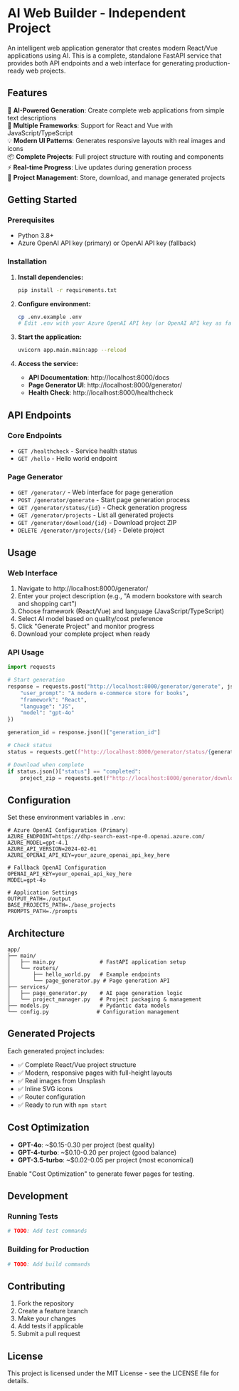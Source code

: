 # AI Web Builder - Independent Project

An intelligent web application generator that creates modern React/Vue applications using AI. This is a complete, standalone FastAPI service that provides both API endpoints and a web interface for generating production-ready web projects.

## Features

🎨 **AI-Powered Generation**: Create complete web applications from simple text descriptions  
🚀 **Multiple Frameworks**: Support for React and Vue with JavaScript/TypeScript  
💡 **Modern UI Patterns**: Generates responsive layouts with real images and icons  
📦 **Complete Projects**: Full project structure with routing and components  
⚡ **Real-time Progress**: Live updates during generation process  
💾 **Project Management**: Store, download, and manage generated projects  

## Getting Started

### Prerequisites
- Python 3.8+
- Azure OpenAI API key (primary) or OpenAI API key (fallback)

### Installation

1. **Install dependencies:**
   ```bash
   pip install -r requirements.txt
   ```

2. **Configure environment:**
   ```bash
   cp .env.example .env
   # Edit .env with your Azure OpenAI API key (or OpenAI API key as fallback)
   ```

3. **Start the application:**
   ```bash
   uvicorn app.main.main:app --reload
   ```

4. **Access the service:**
   - **API Documentation**: http://localhost:8000/docs
   - **Page Generator UI**: http://localhost:8000/generator/
   - **Health Check**: http://localhost:8000/healthcheck

## API Endpoints

### Core Endpoints
- `GET /healthcheck` - Service health status
- `GET /hello` - Hello world endpoint

### Page Generator
- `GET /generator/` - Web interface for page generation
- `POST /generator/generate` - Start page generation process
- `GET /generator/status/{id}` - Check generation progress
- `GET /generator/projects` - List all generated projects
- `GET /generator/download/{id}` - Download project ZIP
- `DELETE /generator/projects/{id}` - Delete project

## Usage

### Web Interface
1. Navigate to http://localhost:8000/generator/
2. Enter your project description (e.g., "A modern bookstore with search and shopping cart")
3. Choose framework (React/Vue) and language (JavaScript/TypeScript)
4. Select AI model based on quality/cost preference
5. Click "Generate Project" and monitor progress
6. Download your complete project when ready

### API Usage
```python
import requests

# Start generation
response = requests.post("http://localhost:8000/generator/generate", json={
    "user_prompt": "A modern e-commerce store for books",
    "framework": "React",
    "language": "JS",
    "model": "gpt-4o"
})

generation_id = response.json()["generation_id"]

# Check status
status = requests.get(f"http://localhost:8000/generator/status/{generation_id}")

# Download when complete
if status.json()["status"] == "completed":
    project_zip = requests.get(f"http://localhost:8000/generator/download/{generation_id}")
```

## Configuration

Set these environment variables in `.env`:

```env
# Azure OpenAI Configuration (Primary)
AZURE_ENDPOINT=https://dhp-search-east-npe-0.openai.azure.com/
AZURE_MODEL=gpt-4.1
AZURE_API_VERSION=2024-02-01
AZURE_OPENAI_API_KEY=your_azure_openai_api_key_here

# Fallback OpenAI Configuration
OPENAI_API_KEY=your_openai_api_key_here
MODEL=gpt-4o

# Application Settings
OUTPUT_PATH=./output
BASE_PROJECTS_PATH=./base_projects
PROMPTS_PATH=./prompts
```

## Architecture

```
app/
├── main/
│   ├── main.py              # FastAPI application setup
│   └── routers/
│       ├── hello_world.py   # Example endpoints
│       └── page_generator.py # Page generation API
├── services/
│   ├── page_generator.py    # AI page generation logic
│   └── project_manager.py   # Project packaging & management
├── models.py                # Pydantic data models
└── config.py               # Configuration management
```

## Generated Projects

Each generated project includes:
- ✅ Complete React/Vue project structure
- ✅ Modern, responsive pages with full-height layouts
- ✅ Real images from Unsplash
- ✅ Inline SVG icons
- ✅ Router configuration
- ✅ Ready to run with `npm start`

## Cost Optimization

- **GPT-4o**: ~$0.15-0.30 per project (best quality)
- **GPT-4-turbo**: ~$0.10-0.20 per project (good balance)
- **GPT-3.5-turbo**: ~$0.02-0.05 per project (most economical)

Enable "Cost Optimization" to generate fewer pages for testing.

## Development

### Running Tests
```bash
# TODO: Add test commands
```

### Building for Production
```bash
# TODO: Add build commands
```

## Contributing

1. Fork the repository
2. Create a feature branch
3. Make your changes
4. Add tests if applicable
5. Submit a pull request

## License

This project is licensed under the MIT License - see the LICENSE file for details.